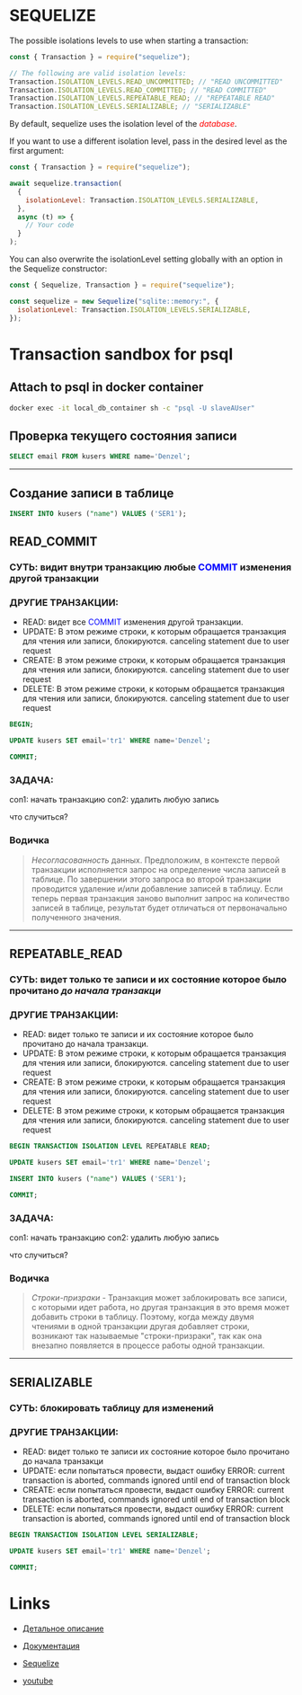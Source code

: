# SEQUELIZE

The possible isolations levels to use when starting a transaction:

```javascript
const { Transaction } = require("sequelize");

// The following are valid isolation levels:
Transaction.ISOLATION_LEVELS.READ_UNCOMMITTED; // "READ UNCOMMITTED"
Transaction.ISOLATION_LEVELS.READ_COMMITTED; // "READ COMMITTED"
Transaction.ISOLATION_LEVELS.REPEATABLE_READ; // "REPEATABLE READ"
Transaction.ISOLATION_LEVELS.SERIALIZABLE; // "SERIALIZABLE"
```

By default, sequelize uses the isolation level of the <span style="color:RED">_database_</span>.

If you want to use a different isolation level, pass in the desired level as the first argument:

```javascript
const { Transaction } = require("sequelize");

await sequelize.transaction(
  {
    isolationLevel: Transaction.ISOLATION_LEVELS.SERIALIZABLE,
  },
  async (t) => {
    // Your code
  }
);
```

You can also overwrite the isolationLevel setting globally with an option in the Sequelize constructor:

```javascript
const { Sequelize, Transaction } = require("sequelize");

const sequelize = new Sequelize("sqlite::memory:", {
  isolationLevel: Transaction.ISOLATION_LEVELS.SERIALIZABLE,
});
```

# Transaction sandbox for psql

>

## Attach to psql in docker container

```bash
docker exec -it local_db_container sh -c "psql -U slaveAUser"
```

## Проверка текущего состояния записи

```sql
SELECT email FROM kusers WHERE name='Denzel';
```

---

## Создание записи в таблице

```sql
INSERT INTO kusers ("name") VALUES ('SER1');
```

## READ_COMMIT

### СУТЬ: видит внутри транзакцию любые <span style="color:Blue">COMMIT</span> изменения другой транзакции

### ДРУГИЕ ТРАНЗАКЦИИ:

- READ: видет все <span style="color:Blue">COMMIT</span> изменения другой транзакции.
- UPDATE: В этом режиме строки, к которым обращается транзакция для чтения или записи, блокируются. canceling statement due to user request
- CREATE: В этом режиме строки, к которым обращается транзакция для чтения или записи, блокируются. canceling statement due to user request
- DELETE: В этом режиме строки, к которым обращается транзакция для чтения или записи, блокируются. canceling statement due to user request

```sql
BEGIN;

UPDATE kusers SET email='tr1' WHERE name='Denzel';

COMMIT;
```

### ЗАДАЧА:

con1: начать транзакцию
con2: удалить любую запись

что случиться?

### Водичка

> _Несогласованность_ данных. Предположим, в контексте первой транзакции исполняется запрос на определение числа записей в таблице. По завершении этого запроса во второй транзакции проводится удаление и/или добавление записей в таблицу. Если теперь первая транзакция заново выполнит запрос на количество записей в таблице, результат будет отличаться от первоначально полученного значения.

---

## REPEATABLE_READ

### СУТЬ: видет только те записи и их состояние которое было прочитано _до начала транзакци_

### ДРУГИЕ ТРАНЗАКЦИИ:

- READ: видет только те записи и их состояние которое было прочитано до начала транзакци.
- UPDATE: В этом режиме строки, к которым обращается транзакция для чтения или записи, блокируются. canceling statement due to user request
- CREATE: В этом режиме строки, к которым обращается транзакция для чтения или записи, блокируются. canceling statement due to user request
- DELETE: В этом режиме строки, к которым обращается транзакция для чтения или записи, блокируются. canceling statement due to user request

```sql
BEGIN TRANSACTION ISOLATION LEVEL REPEATABLE READ;

UPDATE kusers SET email='tr1' WHERE name='Denzel';

INSERT INTO kusers ("name") VALUES ('SER1');

COMMIT;
```

### ЗАДАЧА:

con1: начать транзакцию
con2: удалить любую запись

что случиться?

### Водичка

> _Строки-призраки_ - Транзакция может заблокировать все записи, с которыми идет работа, но другая транзакция в это время может добавить строки в таблицу. Поэтому, когда между двумя чтениями в одной транзакции другая добавляет строки, возникают так называемые "строки-призраки", так как она внезапно появляется в процессе работы одной транзакции.

---

## SERIALIZABLE

### СУТЬ: блокировать таблицу для изменений

### ДРУГИЕ ТРАНЗАКЦИИ:

- READ: видет только те записи их состояние которое было прочитано до начала транзакци
- UPDATE: если попытаться провести, выдаст ошибку ERROR: current transaction is aborted, commands ignored until end of transaction block
- CREATE: если попытаться провести, выдаст ошибку ERROR: current transaction is aborted, commands ignored until end of transaction block
- DELETE: если попытаться провести, выдаст ошибку ERROR: current transaction is aborted, commands ignored until end of transaction block

```sql
BEGIN TRANSACTION ISOLATION LEVEL SERIALIZABLE;

UPDATE kusers SET email='tr1' WHERE name='Denzel';

COMMIT;
```

# Links

- [Детальное описание](http://kharchuk.ru/home/9-%D0%9F%D1%80%D0%BE%D1%87%D0%B5%D0%B5/53-mysql-transactions)

- [Документация](https://postgrespro.ru/docs/postgrespro/10/tutorial-transactions)

- [Sequelize](https://sequelize.org/master/manual/transactions.html)
- [youtube](https://www.youtube.com/watch?v=4EajrPgJAk0&ab_channel=TECHSCHOOL)
